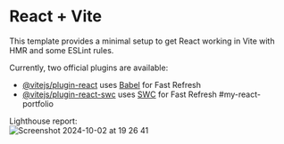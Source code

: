 # React + Vite

This template provides a minimal setup to get React working in Vite with HMR and some ESLint rules.

Currently, two official plugins are available:

- [@vitejs/plugin-react](https://github.com/vitejs/vite-plugin-react/blob/main/packages/plugin-react/README.md) uses [Babel](https://babeljs.io/) for Fast Refresh
- [@vitejs/plugin-react-swc](https://github.com/vitejs/vite-plugin-react-swc) uses [SWC](https://swc.rs/) for Fast Refresh
#my-react-portfolio


Lighthouse report: <br />
![Screenshot 2024-10-02 at 19 26 41](https://github.com/user-attachments/assets/ac458bc3-726d-48ff-90a0-034be05d790c)

